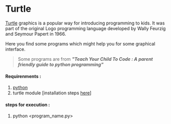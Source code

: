 # Turtle

[Turtle](https://docs.python.org/3.3/library/turtle.html?highlight=turtle) graphics is a popular way for introducing programming to kids. It was part of the original Logo programming language developed by Wally Feurzig and Seymour Papert in 1966.

Here you find some programs which might help you for some graphical interface. 

>Some programs are from ***"Teach Your Child To Code : A parent friendly guide to python programming"***


#### Requirenments : 
1. [python](https://www.python.org/downloads/)
2. turtle module \[installation steps [here](http://www.greenteapress.com/thinkpython/swampy/install.html)\]

#### steps for execution : 
1. python <program_name.py>
